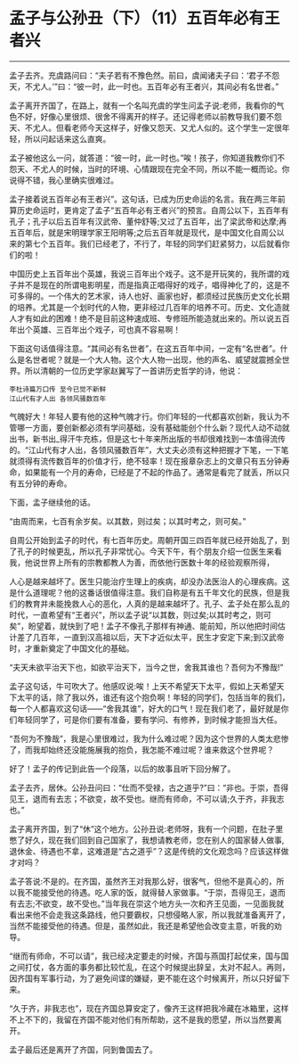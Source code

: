# 孟子与公孙丑（下）（11）五百年必有王者兴

------

孟子去齐。充虞路问曰：“夫子若有不豫色然。前曰，虞闻诸夫子曰：‘君子不怨天，不尤人。’”曰：“彼一时，此一时也。五百年必有王者兴，其间必有名世者。”

孟子离开齐国了，在路上，就有一个名叫充虞的学生问孟子说:老师，我看你的气色不好，好像心里很烦、很舍不得离开的样子。还记得老师以前教导我们要不怨天、不尤人。但看老师今天这样子，好像又怨天、又尤人似的。这个学生一定很年轻，所以问起话来这么直爽。

孟子被他这么一问，就答道：“彼一时，此一时也。”唉！孩子，你知道我教你们不怨天、不尤人的时候，当时的环境、心情跟现在完全不同，所以不能一概而论。你说得不错，我心里确实很难过。

孟子接着说五百年必有王者兴”。这句话，已成为历史命运的名言。我在两三年前算历史命运时，更肯定了孟子“五百年必有王者兴”的预言。自周公以下，五百年有孔子；孔子以后五百年有汉武帝、董仲舒等;又过了五百年，出了梁武帝和达摩;再五百年后，就是宋明理学家王阳明等;之后五百年就是现代，是中国文化自周公以来的第七个五百年。我们已经老了，不行了，年轻的同学们赶紧努力，以后就看你们的啦！

中国历史上五百年出个英雄，我说三百年出个戏子。这不是开玩笑的，我所谓的戏子并不是现在的所谓电影明星，而是指真正唱得好的戏子，唱得神化了的，这是不可多得的。一个伟大的艺术家，诗人也好、画家也好，都须经过民族历史文化长期的培养。尤其是一个划时代的人物，更非经过几百年的培养不可。历史、文化造就人才有如此的困难！绝不是目前这种速成班、专修班所能造就出来的。所以说五百年出个英雄、三百年出个戏子，可也真不容易啊！

下面这句话值得注意。“其间必有名世者”，在这五百年中间，一定有“名世者”。什么是名世者呢？就是一个大人物。这个大人物一出现，他的声名、威望就震撼全世界。所以清朝的一位历史学家赵翼写了一首讲历史哲学的诗，他说：
```
李杜诗篇万口传 至今已觉不新鲜
江山代有才人出 各领风骚数百年
```
气魄好大！年轻人要有他的这种气魄才行。你们年轻的一代都喜欢创新，我认为不管哪一方面，要创新都必须有学问基础，没有基础能创个什么新？现代人动不动就出书，新书出_得汗牛充栋，但是这七十年来所出版的书却很难找到一本值得流传的。“江山代有才人出，各领风骚数百年”，大丈夫必须有这种把握才下笔，一下笔就须得有流传数百年的价值才行，绝不轻率！现在报章杂志上的文章只有五分钟寿命，如果能有一个月的寿命，已经是了不起的作品了。通常是看完了就丢，所以只有五分钟的寿命。

下面，孟子继续他的话。

“由周而来，七百有余岁矣。以其数，则过矣；以其时考之，则可矣。”

自周公开始到孟子的时代，有七百年历史。周朝开国三四百年就已经开始乱了，到了孔子的时候更乱，所以孔子非常忧心。今天下午，有个朋友介绍一位医生来看我，他说世界上所有的宗教都教人为善，而依他行医数十年的经验观察所得，

人心是越来越坏了。医生只能治疗生理上的疾病，却没办法医治人的心理疾病。这是什么道理呢？他的这番话很值得注意。我们自称是有五千年文化的民族，但是我们的教育并未能挽救人心的恶化，人真的是越来越坏了。孔子、孟子处在那么乱的时代，一直希望有“王者兴”，所以孟子说“以其数，则过矣;以其时考之，则可矣”，盼望着，就快到了吧！孟子不像孔子那样有神通、能前知，所以他把时间估计差了几百年，一直到汉高祖以后，天下才近似太平，民生才安定下来;到汉武帝时，才重新奠定了中国文化的基础。

“夫天未欲平治天下也，如欲平治天下，当今之世，舍我其谁也？吾何为不豫哉!”

孟子这句话，牛可吹大了。他感叹说:唉！上天不希望天下太平，假如上天希望天下太平的话，除了我以外，谁还有这个抱负啊！年轻的同学们，包括当年的我们，每一个人都喜欢这句话——“舍我其谁”，好大的口气！现在我们老了，最好就是你们年轻同学了，可是你们要有准备，要有学问、有修养，到时候才能担当大任。

“吾何为不豫哉”，我是心里很难过，我为什么难过呢？因为这个世界的人类太悲惨了，而我却始终还没能施展我的抱负，我怎能不难过呢？谁来救这个世界呢？

好了！孟子的传记到此告一个段落，以后的故事且听下回分解了。

孟子去齐，居休。公孙丑问曰：“仕而不受禄，古之道乎?”曰：“非也。于崇，吾得见王，退而有去志；不欲变，故不受也。继而有师命，不可以请;久于齐，非我志也。”

孟子离开齐国，到了“休”这个地方。公孙丑说:老师呀，我有一个问题，在肚子里憋了好久，现在我们回到自己国家了，我想请教老师，您在别人的国家替人做事,退休金、待遇也不拿，这难道是“古之道乎”？这是传统的文化观念吗？应该这样做才对吗？

孟子答说:不是的。在齐国，虽然齐王对我那么好，很客气，但他不是真心的，所以我不能接受他的待遇。吃人家的饭，就得替人家做事。“于崇，吾得见王，退而有去志;不欲变，故不受也。”当年我在崇这个地方头一次和齐王见面，一见面我就看出来他不会走我这条路线，他只要霸权，只想侵略人家，所以我就准备离开了，当然不能接受他的待遇。但是，虽然如此，我还是希望他会改变主意，听我的劝导。

“继而有师命，不可以请”，我已经决定要走的时候，齐国与燕国打起仗来，国与国之间打仗，各方面的事务都比较忙乱，在这个时候提出辞呈，太对不起人。再则，因齐国有军事行动，为了避免间谍的嫌疑，更不能在这个时候离开，所以只好留下来。

“久于齐，非我志也”，现在齐国总算安定了，像齐王这样把我冷藏在冰箱里，这样不上不下的，我留在齐国不能对他们有所帮助，这不是我的愿望，所以当然要离开。

孟子最后还是离开了齐国，冋到鲁国去了。

